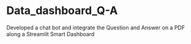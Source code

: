 # Data_dashboard_Q-A
Developed a chat bot and integrate the Question and Answer on a PDF along a Streamlit Smart Dashboard
